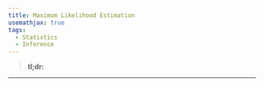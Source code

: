 ```yaml
---
title: Maximum Likelihood Estimation
usemathjax: true
tags:
  - Statistics
  - Inference
---
```

> **tl;dr:**

---
